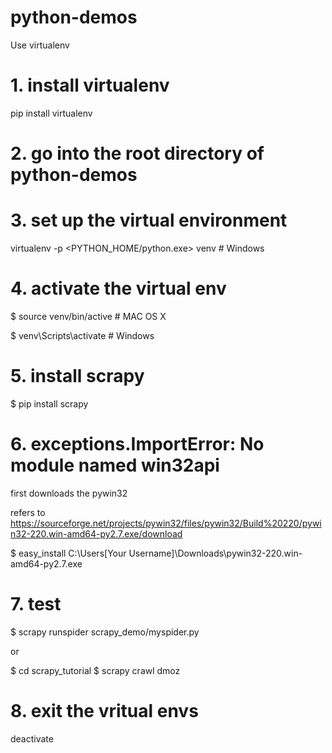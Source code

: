 # python-demos 
 
Use virtualenv 
 
# 1. install virtualenv 
pip install virtualenv 
 
# 2. go into the root directory of python-demos 
 
# 3. set up the virtual environment 
virtualenv -p <PYTHON_HOME/python.exe> venv # Windows 
 
# 4. activate the virtual env 
$ source venv/bin/active # MAC OS X 
 
$ venv\Scripts\activate # Windows 
 
# 5. install scrapy 
$ pip install scrapy 
 
# 6. exceptions.ImportError: No module named win32api 
first downloads the pywin32 

refers to https://sourceforge.net/projects/pywin32/files/pywin32/Build%20220/pywin32-220.win-amd64-py2.7.exe/download 
 
$ easy_install C:\Users\[Your Username]\Downloads\pywin32-220.win-amd64-py2.7.exe 
 
# 7. test 
$ scrapy runspider scrapy_demo/myspider.py 
 
 or 
 
$ cd scrapy_tutorial 
$ scrapy crawl dmoz 
 
# 8. exit the vritual envs 
deactivate